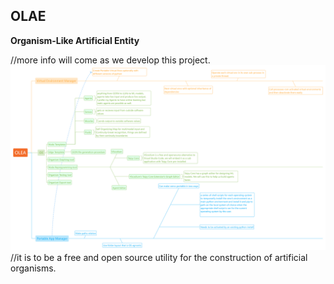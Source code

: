 ## OLAE
**Organism-Like Artificial Entity**

//more info will come as we develop this project.
![plan of attack](https://github.com/NiaSchim/OLAE/blob/main/OLEA.png?raw=true)
//it is to be a free and open source utility for the construction of artificial organisms.
